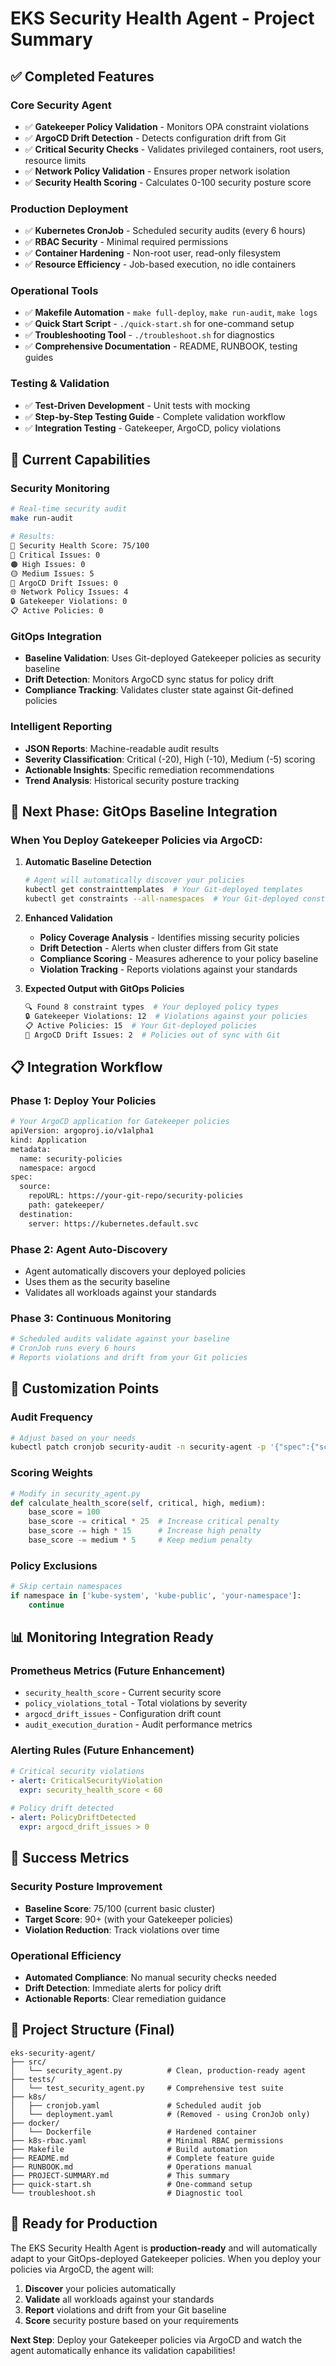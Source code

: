 # EKS Security Health Agent - Project Summary

## ✅ **Completed Features**

### **Core Security Agent**
- ✅ **Gatekeeper Policy Validation** - Monitors OPA constraint violations
- ✅ **ArgoCD Drift Detection** - Detects configuration drift from Git
- ✅ **Critical Security Checks** - Validates privileged containers, root users, resource limits
- ✅ **Network Policy Validation** - Ensures proper network isolation
- ✅ **Security Health Scoring** - Calculates 0-100 security posture score

### **Production Deployment**
- ✅ **Kubernetes CronJob** - Scheduled security audits (every 6 hours)
- ✅ **RBAC Security** - Minimal required permissions
- ✅ **Container Hardening** - Non-root user, read-only filesystem
- ✅ **Resource Efficiency** - Job-based execution, no idle containers

### **Operational Tools**
- ✅ **Makefile Automation** - `make full-deploy`, `make run-audit`, `make logs`
- ✅ **Quick Start Script** - `./quick-start.sh` for one-command setup
- ✅ **Troubleshooting Tool** - `./troubleshoot.sh` for diagnostics
- ✅ **Comprehensive Documentation** - README, RUNBOOK, testing guides

### **Testing & Validation**
- ✅ **Test-Driven Development** - Unit tests with mocking
- ✅ **Step-by-Step Testing Guide** - Complete validation workflow
- ✅ **Integration Testing** - Gatekeeper, ArgoCD, policy violations

## 🎯 **Current Capabilities**

### **Security Monitoring**
```bash
# Real-time security audit
make run-audit

# Results:
🎯 Security Health Score: 75/100
🔴 Critical Issues: 0
🟠 High Issues: 0  
🟡 Medium Issues: 5
📱 ArgoCD Drift Issues: 0
🌐 Network Policy Issues: 4
🔒 Gatekeeper Violations: 0
📋 Active Policies: 0
```

### **GitOps Integration**
- **Baseline Validation**: Uses Git-deployed Gatekeeper policies as security baseline
- **Drift Detection**: Monitors ArgoCD sync status for policy drift
- **Compliance Tracking**: Validates cluster state against Git-defined policies

### **Intelligent Reporting**
- **JSON Reports**: Machine-readable audit results
- **Severity Classification**: Critical (-20), High (-10), Medium (-5) scoring
- **Actionable Insights**: Specific remediation recommendations
- **Trend Analysis**: Historical security posture tracking

## 🚀 **Next Phase: GitOps Baseline Integration**

### **When You Deploy Gatekeeper Policies via ArgoCD:**

1. **Automatic Baseline Detection**
   ```bash
   # Agent will automatically discover your policies
   kubectl get constrainttemplates  # Your Git-deployed templates
   kubectl get constraints --all-namespaces  # Your Git-deployed constraints
   ```

2. **Enhanced Validation**
   - **Policy Coverage Analysis** - Identifies missing security policies
   - **Drift Detection** - Alerts when cluster differs from Git state
   - **Compliance Scoring** - Measures adherence to your policy baseline
   - **Violation Tracking** - Reports violations against your standards

3. **Expected Output with GitOps Policies**
   ```bash
   🔍 Found 8 constraint types  # Your deployed policy types
   🔒 Gatekeeper Violations: 12  # Violations against your policies
   📋 Active Policies: 15  # Your Git-deployed policies
   📱 ArgoCD Drift Issues: 2  # Policies out of sync with Git
   ```

## 📋 **Integration Workflow**

### **Phase 1: Deploy Your Policies**
```bash
# Your ArgoCD application for Gatekeeper policies
apiVersion: argoproj.io/v1alpha1
kind: Application
metadata:
  name: security-policies
  namespace: argocd
spec:
  source:
    repoURL: https://your-git-repo/security-policies
    path: gatekeeper/
  destination:
    server: https://kubernetes.default.svc
```

### **Phase 2: Agent Auto-Discovery**
- Agent automatically discovers your deployed policies
- Uses them as the security baseline
- Validates all workloads against your standards

### **Phase 3: Continuous Monitoring**
```bash
# Scheduled audits validate against your baseline
# CronJob runs every 6 hours
# Reports violations and drift from your Git policies
```

## 🔧 **Customization Points**

### **Audit Frequency**
```bash
# Adjust based on your needs
kubectl patch cronjob security-audit -n security-agent -p '{"spec":{"schedule":"0 */2 * * *"}}'  # Every 2 hours
```

### **Scoring Weights**
```python
# Modify in security_agent.py
def calculate_health_score(self, critical, high, medium):
    base_score = 100
    base_score -= critical * 25  # Increase critical penalty
    base_score -= high * 15      # Increase high penalty
    base_score -= medium * 5     # Keep medium penalty
```

### **Policy Exclusions**
```python
# Skip certain namespaces
if namespace in ['kube-system', 'kube-public', 'your-namespace']:
    continue
```

## 📊 **Monitoring Integration Ready**

### **Prometheus Metrics** (Future Enhancement)
- `security_health_score` - Current security score
- `policy_violations_total` - Total violations by severity
- `argocd_drift_issues` - Configuration drift count
- `audit_execution_duration` - Audit performance metrics

### **Alerting Rules** (Future Enhancement)
```yaml
# Critical security violations
- alert: CriticalSecurityViolation
  expr: security_health_score < 60
  
# Policy drift detected  
- alert: PolicyDriftDetected
  expr: argocd_drift_issues > 0
```

## 🎯 **Success Metrics**

### **Security Posture Improvement**
- **Baseline Score**: 75/100 (current basic cluster)
- **Target Score**: 90+ (with your Gatekeeper policies)
- **Violation Reduction**: Track violations over time

### **Operational Efficiency**
- **Automated Compliance**: No manual security checks needed
- **Drift Detection**: Immediate alerts for policy drift
- **Actionable Reports**: Clear remediation guidance

## 📁 **Project Structure (Final)**

```
eks-security-agent/
├── src/
│   └── security_agent.py          # Clean, production-ready agent
├── tests/
│   └── test_security_agent.py     # Comprehensive test suite
├── k8s/
│   ├── cronjob.yaml               # Scheduled audit job
│   └── deployment.yaml            # (Removed - using CronJob only)
├── docker/
│   └── Dockerfile                 # Hardened container
├── k8s-rbac.yaml                  # Minimal RBAC permissions
├── Makefile                       # Build automation
├── README.md                      # Complete feature guide
├── RUNBOOK.md                     # Operations manual
├── PROJECT-SUMMARY.md             # This summary
├── quick-start.sh                 # One-command setup
└── troubleshoot.sh                # Diagnostic tool
```

## 🚀 **Ready for Production**

The EKS Security Health Agent is **production-ready** and will automatically adapt to your GitOps-deployed Gatekeeper policies. When you deploy your policies via ArgoCD, the agent will:

1. **Discover** your policies automatically
2. **Validate** all workloads against your standards  
3. **Report** violations and drift from your Git baseline
4. **Score** security posture based on your requirements

**Next Step**: Deploy your Gatekeeper policies via ArgoCD and watch the agent automatically enhance its validation capabilities!

